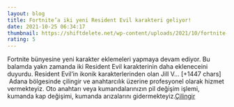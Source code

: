 ```yaml
--- 
layout: blog
title: Fortnite’a iki yeni Resident Evil karakteri geliyor!
date: 2021-10-25 06:34:17
thumbnail: https://shiftdelete.net/wp-content/uploads/2021/10/fortnite-iki-yeni-resident-evil-karakteri-ekliyor.jpg
rating: 5
---
```

Fortnite bünyesine yeni karakter eklemeleri yapmaya devam ediyor. Bu balamda yakn zamanda iki Resident Evil karakterinin daha ekleneceini duyurdu. Resident Evil’in ikonik karakterlerinden olan Jill V… [+1447 chars]</br>&nbsp;Adana bölgesinde çilingir ve anahtarcılık üzerine profesyonel olarak hizmet vermekteyiz. Oto anahtarı veya kumandalarınızın pil değişim işlemi, kumanda kap değişimi, kumanda arızalarını gidermekteyiz.<a href="https://www.cilingiradana.net/">Çilingir</a>